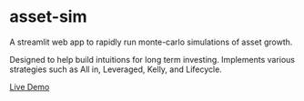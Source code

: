 # asset-sim

A streamlit web app to rapidly run monte-carlo simulations of asset growth. 

Designed to help build intuitions for long term investing. Implements various strategies such as All in, Leveraged, Kelly, and Lifecycle.

[Live Demo](https://share.streamlit.io/platers/asset-sim/main.py)